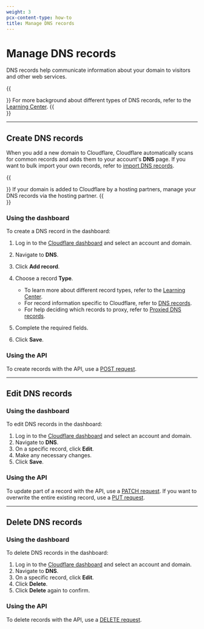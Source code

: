 ```yaml
---
weight: 3
pcx-content-type: how-to
title: Manage DNS records
---
```


# Manage DNS records

DNS records help communicate information about your domain to visitors and other web services.

{{<Aside type="note" header="Note:">}}
For more background about different types of DNS records, refer to the [Learning Center](https://www.cloudflare.com/learning/dns/dns-records/).
{{</Aside>}}

***

## Create DNS records

When you add a new domain to Cloudflare, Cloudflare automatically scans for common records and adds them to your account's **DNS** page. If you want to bulk import your own records, refer to [import DNS records](/dns/import-and-export/).

{{<Aside type="note">}}
If your domain is added to Cloudflare by a hosting partners, manage your DNS records via the hosting partner.
{{</Aside>}}

### Using the dashboard

To create a DNS record in the dashboard:

1.  Log in to the [Cloudflare dashboard](https://dash.cloudflare.com/login) and select an account and domain.

2.  Navigate to **DNS**.

3.  Click **Add record**.

4.  Choose a record **Type**.

    *   To learn more about different record types, refer to the [Learning Center](https://www.cloudflare.com/learning/dns/dns-records/).
    *   For record information specific to Cloudflare, refer to [DNS records](/dns/reference/dns-record-types/).
    *   For help deciding which records to proxy, refer to [Proxied DNS records](/dns/reference/proxied-dns-records/).

5.  Complete the required fields.

6.  Click **Save**.

### Using the API

To create records with the API, use a [POST request](https://api.cloudflare.com/#dns-records-for-a-zone-create-dns-record).

***

## Edit DNS records

### Using the dashboard

To edit DNS records in the dashboard:

1.  Log in to the [Cloudflare dashboard](https://dash.cloudflare.com/login) and select an account and domain.
2.  Navigate to **DNS**.
3.  On a specific record, click **Edit**.
4.  Make any necessary changes.
5.  Click **Save**.

### Using the API

To update part of a record with the API, use a [PATCH request](https://api.cloudflare.com/#dns-records-for-a-zone-patch-dns-record). If you want to overwrite the entire existing record, use a [PUT request](https://api.cloudflare.com/#dns-records-for-a-zone-update-dns-record).

***

## Delete DNS records

### Using the dashboard

To delete DNS records in the dashboard:

1.  Log in to the [Cloudflare dashboard](https://dash.cloudflare.com/login) and select an account and domain.
2.  Navigate to **DNS**.
3.  On a specific record, click **Edit**.
4.  Click **Delete**.
5.  Click **Delete** again to confirm.

### Using the API

To delete records with the API, use a [DELETE request](https://api.cloudflare.com/#dns-records-for-a-zone-delete-dns-record).
